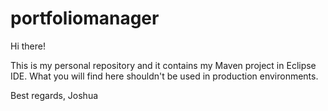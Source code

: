 # portfoliomanager

Hi there!

This is my personal repository and it contains my Maven project in Eclipse IDE. What you will find here shouldn't be used in production environments.

Best regards,
Joshua
